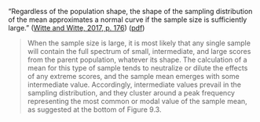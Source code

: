 “Regardless of the population shape, the shape of the sampling distribution of the mean approximates a normal curve if the sample size is sufficiently large.” ([Witte and Witte, 2017, p. 176](zotero://select/library/items/ZCQCSGM8)) ([pdf](zotero://open-pdf/library/items/4S8NXKZ6?page=194&annotation=CMVX7JHK))

>When the sample size is large, it is most likely that any single sample will contain the full spectrum of small, intermediate, and large scores from the parent population, whatever its shape. The calculation of a mean for this type of sample tends to neutralize or dilute the effects of any extreme scores, and the sample mean emerges with some intermediate value. Accordingly, intermediate values prevail in the sampling distribution, and they cluster around a peak frequency representing the most common or modal value of the sample mean, as suggested at the bottom of Figure 9.3.